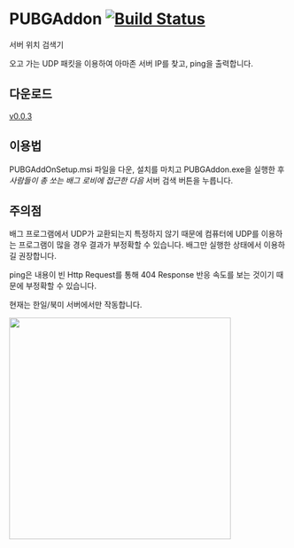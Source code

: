 # PUBGAddon [![Build Status](https://travis-ci.org/handrake/PUBGAddon.svg?branch=master)](https://travis-ci.org/handrake/PUBGAddon)

서버 위치 검색기

오고 가는 UDP 패킷을 이용하여 아마존 서버 IP를 찾고, ping을 출력합니다.

## 다운로드

[v0.0.3](https://github.com/handrake/PUBGAddon/releases/download/0.0.3/PUBGAddOnSetup.msi)

## 이용법

PUBGAddOnSetup.msi 파일을 다운, 설치를 마치고 PUBGAddon.exe을 실행한 후 *사람들이 총 쏘는 배그 로비에 접근한 다음* 서버 검색 버튼을 누릅니다.

## 주의점

배그 프로그램에서 UDP가 교환되는지 특정하지 않기 때문에 컴퓨터에 UDP를 이용하는 프로그램이 많을 경우 결과가 부정확할 수 있습니다. 배그만 실행한 상태에서 이용하길 권장합니다.

ping은 내용이 빈 Http Request를 통해 404 Response 반응 속도를 보는 것이기 때문에 부정확할 수 있습니다.

현재는 한일/북미 서버에서만 작동합니다.

<img src="https://i.imgur.com/1kNqXhM.png" width="400">
